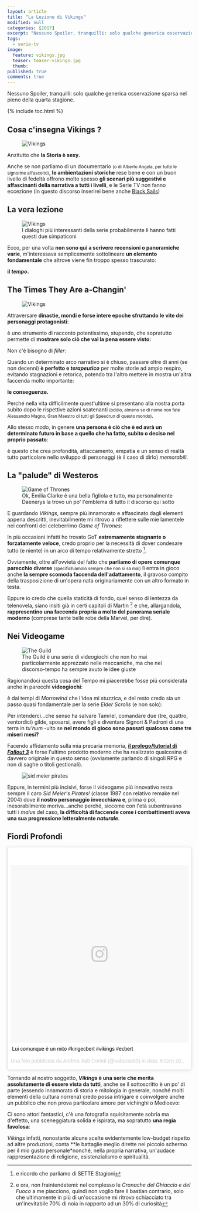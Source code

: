 ```yaml
---
layout: article
title: "La Lezione di Vikings"
modified: null
categories: [2017]
excerpt: "Nessuno Spoiler, tranquilli: solo qualche generica osservazione sparsa nel pieno della quarta stagione."
tags:
  - serie-tv
image: 
  feature: vikings.jpg
  teaser: teaser-vikings.jpg
  thumb: 
published: true
comments: true
---
```


Nessuno Spoiler, tranquilli: solo qualche generica osservazione sparsa nel pieno della quarta stagione.

{% include toc.html %}

## Cosa c'insegna Vikings ?

<figure>
	<img src='http://thedockyards.com/wp-content/uploads/2015/08/Floki.jpg' alt='Vikings'>
</figure>

Anzitutto che **la Storia è sexy.**

Anche se non parliamo di un documentario <small>(o di Alberto Angela, per tutte le signorine all'ascolto)</small>, **le ambientazioni storiche** rese bene e con un buon livello di fedeltà offrono molto spesso **gli scenari più suggestivi e affascinanti della narrativa a tutti i livelli**, e le Serie TV non fanno eccezione (in questo discorso inserirei bene anche [Black Sails](http://xabacadabra.com/2014/black-sails-recensione/))

## La vera lezione

<figure>
	<img src='https://i.ytimg.com/vi/DpEZBz8ax2k/maxresdefault.jpg' alt='Vikings'>
	<figcaption>I dialoghi più interessanti della serie probabilmente li hanno fatti questi due simpaticoni</figcaption>
</figure>

Ecco, per una volta **non sono qui a scrivere recensioni o panoramiche varie**, m'interessava semplicemente sottolineare **un elemento fondamentale** che altrove viene fin troppo spesso trascurato:

**il _tempo_.**

## The Times They Are a-Changin'

<figure>
	<img src='https://media1.popsugar-assets.com/files/thumbor/BL52naGytxrIhwUTfpwfcUtWM6w/fit-in/1024x1024/filters:format_auto-!!-:strip_icc-!!-/2015/05/20/867/n/1922283/79c9b480_edit_img_cover_file_16548855_1432138964_V_featured/i/Vikings-TV-Show-Historically-Accurate.jpg' alt='Vikings'>
</figure>

Attraversare **dinastie, mondi e forse intere epoche sfruttando le vite dei personaggi protagonisti**: 

è uno strumento di racconto potentissimo, stupendo, che sopratutto permette di **mostrare solo ciò che val la pena essere visto:**

Non c'è bisogno di _filler_: 

Quando un determinato arco narrativo si è chiuso, passare oltre di anni (se non decenni) **è perfetto e _terapeutico_** per molte storie ad ampio respiro, evitando stagnazioni e retorica, potendo tra l'altro mettere in mostra un'altra faccenda molto importante:

**le conseguenze.**

Perché nella vita difficilmente quest'ultime si presentano alla nostra porta subito dopo le rispettive azioni scatenanti <small>(oddio, almeno se di nome non fate Alessandro Magno, Gran Maestro di tutti gli Speedrun di questo mondo)</small>.

Allo stesso modo, in genere **una persona è ciò che è ed avrà un determinato futuro in base a quello che ha fatto, subito o deciso nel proprio passato**: 

è questo che crea profondità, attaccamento, empatia e un senso di realtà tutto particolare nello sviluppo di personaggi (è il caso di dirlo) _memorabili_.

## La "palude" di Westeros

<figure>
	<img src='http://screencrush.com/442/files/2014/05/dae.jpg' alt='Game of Thrones'>
	<figcaption>Ok, Emilia Clarke è una bella figliola e tutto, ma personalmente Daenerys la trovo un po' l'emblema di tutto il discorso qui sotto</figcaption>
</figure>

E guardando _Vikings_, sempre più innamorato e affascinato dagli elementi appena descritti, inevitabilmente mi ritrovo a riflettere sulle mie lamentele nei confronti del celeberrimo _Game of Thrones_: 

In più occasioni infatti ho trovato GoT **estremamente stagnante o forzatamente veloce**, credo proprio per la necessità di dover condesare tutto (e niente) in un arco di tempo relativamente stretto [^got].

[^got]: e ricordo che parliamo di SETTE Stagioni

Ovviamente, oltre all'ovvietà del fatto che **parliamo di opere comunque parecchio diverse** <small>(specifichiamolo sempre che non si sa mai)</small> lì entra in gioco anche **la sempre scomoda faccenda dell'adattamento**, il gravoso compito della trasposizione di un'opera nata originariamente con un altro formato in testa. 

Eppure io credo che quella staticità di fondo, quel senso di lentezza da telenovela, siano insiti già in certi capitoli di Martin [^martin] e che, allargandola, **rappresentino una faccenda propria a molto del panorama seriale moderno** (comprese tante belle robe della Marvel, per dire).

[^martin]: e ora, non fraintendetemi: nel complesso le _Cronache del Ghiaccio e del Fuoco_ a me piacciono, quindi non voglio fare il bastian contrario, solo che ultimamente in più di un'occasione mi ritrovo schiacciato tra un'inevitabile 70% di noia in rapporto ad un 30% di curiosità

## Nei Videogame

<figure>
	<img src='https://i.ytimg.com/vi/StkuCe824dg/maxresdefault.jpg' alt='The Guild'>
	<figcaption>The Guild è una serie di videogiochi che non ho mai particolarmente apprezzato nelle meccaniche, ma che nel discorso-tempo ha sempre avuto le idee giuste</figcaption>
</figure>

Ragionandoci questa cosa del Tempo mi piacerebbe fosse più considerata anche in parecchi **videogiochi**: 

è dai tempi di _Morrowind_ che l'idea mi stuzzica, e del resto credo sia un passo quasi fondamentale per la serie _Elder Scrolls_ (e non solo):

Per intenderci...che senso ha salvare Tamriel, comandare due (tre, quattro, ventordici) gilde, sposarsi, avere figli e diventare Signori & Padroni di una terra in _tu'hum_ -ulto se **nel mondo di gioco sono passati qualcosa come tre miseri mesi?**

Facendo affidamento sulla mia precaria memoria, [**il prologo/tutorial di _Fallout 3_**](https://www.youtube.com/watch?v=edpptVPyAlI) è forse l'ultimo prodotto moderno che ha realizzato qualcosina di davvero originale in questo senso (ovviamente parlando di singoli RPG e non di saghe o titoli gestionali).

<figure>
	<img src='https://i.ytimg.com/vi/0G69uqelqss/maxresdefault.jpg' alt='sid meier pirates'>
</figure>

Eppure, in termini più incisivi, forse il videogame più innovativo resta sempre il caro _Sid Meier's Pirates!_ (classe 1987 con relativo remake nel 2004) dove **il nostro personaggio invecchiava e**, prima o poi, inesorabilmente moriva...anche perché, siccome con l'età subentravano tutti i _malus_ del caso, **la difficoltà di faccende come i combattimenti aveva una sua progressione letteralmente _naturale_**.

## Fiordi Profondi

<blockquote class="instagram-media" data-instgrm-captioned data-instgrm-version="7" style=" background:#FFF; border:0; border-radius:3px; box-shadow:0 0 1px 0 rgba(0,0,0,0.5),0 1px 10px 0 rgba(0,0,0,0.15); margin: 1px; max-width:658px; padding:0; width:99.375%; width:-webkit-calc(100% - 2px); width:calc(100% - 2px);"><div style="padding:8px;"> <div style=" background:#F8F8F8; line-height:0; margin-top:40px; padding:50.0% 0; text-align:center; width:100%;"> <div style=" background:url(data:image/png;base64,iVBORw0KGgoAAAANSUhEUgAAACwAAAAsCAMAAAApWqozAAAABGdBTUEAALGPC/xhBQAAAAFzUkdCAK7OHOkAAAAMUExURczMzPf399fX1+bm5mzY9AMAAADiSURBVDjLvZXbEsMgCES5/P8/t9FuRVCRmU73JWlzosgSIIZURCjo/ad+EQJJB4Hv8BFt+IDpQoCx1wjOSBFhh2XssxEIYn3ulI/6MNReE07UIWJEv8UEOWDS88LY97kqyTliJKKtuYBbruAyVh5wOHiXmpi5we58Ek028czwyuQdLKPG1Bkb4NnM+VeAnfHqn1k4+GPT6uGQcvu2h2OVuIf/gWUFyy8OWEpdyZSa3aVCqpVoVvzZZ2VTnn2wU8qzVjDDetO90GSy9mVLqtgYSy231MxrY6I2gGqjrTY0L8fxCxfCBbhWrsYYAAAAAElFTkSuQmCC); display:block; height:44px; margin:0 auto -44px; position:relative; top:-22px; width:44px;"></div></div> <p style=" margin:8px 0 0 0; padding:0 4px;"> <a href="https://www.instagram.com/p/BPAAwVXg_iY/" style=" color:#000; font-family:Arial,sans-serif; font-size:14px; font-style:normal; font-weight:normal; line-height:17px; text-decoration:none; word-wrap:break-word;" target="_blank">Lui comunque è un mito #kingecbert #vikings #ecbert</a></p> <p style=" color:#c9c8cd; font-family:Arial,sans-serif; font-size:14px; line-height:17px; margin-bottom:0; margin-top:8px; overflow:hidden; padding:8px 0 7px; text-align:center; text-overflow:ellipsis; white-space:nowrap;">Una foto pubblicata da Andrea Xab Corinti (@xabaras89) in data: <time style=" font-family:Arial,sans-serif; font-size:14px; line-height:17px;" datetime="2017-01-08T10:33:45+00:00">8 Gen 2017 alle ore 02:33 PST</time></p></div></blockquote> <script async defer src="//platform.instagram.com/en_US/embeds.js"></script>

Tornando al nostro soggetto, **_Vikings_ è una serie che merita assolutamente di essere vista da tutti**, anche se il sottoscritto è un po' di parte (essendo innamorato di storia e mitologia in generale, nonché molti elementi della cultura norrena) credo possa intrigare e coinvolgere anche un pubblico che non prova particolare amore per vichinghi o Medioevo:

Ci sono attori fantastici, c'è una fotografia squisitamente sobria ma d'effetto, una sceneggiatura solida e ispirata, ma sopratutto **una regia favolosa**: 

_Vikings_ infatti, nonostante alcune scelte evidentemente low-budget rispetto ad altre produzioni, conta **le battaglie meglio dirette nel piccolo schermo per il mio gusto personale*nonché, nella propria narrativa, un'audace rappresentazione di religione, esistenzialismo e spiritualità.
